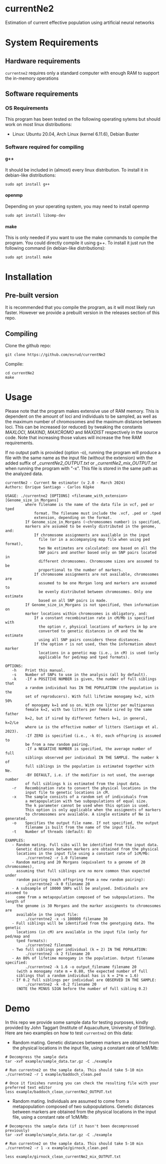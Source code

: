 # currentNe2
Estimation of current effective population using artificial neural networks
# System Requirements 
## Hardware requirements
`currentne2` requires only a standard computer with enough RAM to support the in-memory operations
## Software requirements
### OS Requirements
This program has been tested on the following operating sytems but should work on most linux distributions:
  - Linux: Ubuntu 20.04, Arch Linux (kernel 6.11.6), Debian Buster
### Software required for compiling
#### g++
It should be included in (almost) every linux distribution. To install it in debian-like distributions:
```
sudo apt install g++
```
#### openmp
Depending on your operating system, you may need to install openmp
```
sudo apt install libomp-dev
```
#### make
This is only needed if you want to use the make commands to compile the program. You could directly compile it using g++. To install it just run the following command (in debian-like distributions):
```
sudo apt install make
```
# Installation
## Pre-built version
It is recommended that you compile the program, as it will most likely run faster. However we provide a prebuilt version in the releases section of this repo.

## Compiling
Clone the github repo:
```
git clone https://github.com/esrud/currentNe2
```
Compile:
```
cd currentNe2
make
```
# Usage
Please note that the program makes extensive use of RAM memory. This is dependent on the amount of loci and individuals to be sampled, as well as the maximum number of chromosomes and the maximum distance between loci.
This can be increased (or reduced) by tweaking the constants *MAXLOCI*, *MAXIND*, *MAXCROMO* and *MAXDIST* respectively in the source code.
Note that increasing those values will increase the free RAM requirements.

If no output path is provided (option -o), running the program will produce a file with the same name as the input file (without the extension) with the added suffix of *_currentNe2_OUTPUT.txt* or *_currentNe2_mix_OUTPUT.txt* when running the program with "-x". This file is stored in the same path as the analyzed data.
```
currentNe2 - Current Ne estimator (v 2.0 - March 2024)
Authors: Enrique Santiago - Carlos Köpke

USAGE: ./currentne2 [OPTIONS] <filename_with_extension> [Genome_size_in_Morgans]
         where filename is the name of the data file in vcf, ped or tped
             format. The filename must include the .vcf, .ped or .tped
             extension, depending on the format.
         If Genome_size_in_Morgans (~chromosomes number) is specified,
         markers are assumed to be evenly distributed in the genome, and:
             If chromosome assignments are available in the input
               file (or in a accompanying map file when using ped format),
               two Ne estimates are calculated: one based on all the
               SNP pairs and another based only on SNP pairs located in
               different chromosomes. Chromosome sizes are assumed to be
               proportional to the number of markers.
             If chromosome assignments are not available, chromosomes are
               assumed to be one Morgan long and markers are assumed to
               be evenly distributed between chromosomes. Only one estimate
               based on all SNP pairs is made.
         If Genome_size_in_Morgans is not specified, then information on
         marker locations within chromosomes is obligatory, and:
             If a constant recombination rate in cM/Mb is specified with
               the option r, physical locations of markers in bp are
               converted to genetic distances in cM and the Ne estimate
               using all SNP pairs considers these distances.
             If the option r is not used, then the information about marker
               locations in a genetic map (i.e., in cM) is used (only
               applicable for ped/map and tped formats).

OPTIONS:
   -h    Print this manual.
   -s    Number of SNPs to use in the analysis (all by default).
   -k    -If a POSITIVE NUMBER is given, the number of full siblings that
         a random individual has IN THE POPULATION (the population is the
         set of reproducers). With full lifetime monogamy k=2, with 50%
         of monogamy k=1 and so on. With one litter per multiparous
         female k=2, with two litters per female sired by the same father
         k=2, but if sired by different fathers k=1, in general, k=2/Le
         where Le is the effective number of litters (Santiago et al. 2023).
         -If ZERO is specified (i.e., -k 0), each offspring is assumed to
         be from a new random pairing.
         -If a NEGATIVE NUMBER is specified, the average number of full
         siblings observed per individual IN THE SAMPLE. The number k of
         full siblings in the population is estimated together with Ne.
         -BY DEFAULT, i.e. if the modifier is not used, the average number
         of full siblings k is estimated from the input data.
   -r    Recombination rate to convert the physical locations in the
         input file to genetic locations in cM.
   -x    The sample consists of a random set of individuals from
         a metapopulation with two subpopulations of equal size.
         The k parameter cannot be used when this option is used.
         This option is only applicable when the assigments of markers
         to chromosomes are available. A single estimate of Ne is generated.
   -o    Specifies the output file name. If not specified, the output
         filename is built from the name of the input file.
   -t    Number of threads (default: 8)

EXAMPLES:
   - Random mating. Full sibs will be identified from the input data.
     Genetic distances between markers are obtained from the physical
     locations in the input file using a constant rate of 1cM/Mb:
         ./currentne2 -r 1.0 filename
   - Random mating and 20 Morgans (equivalent to a genome of 20 chromosomes),
     assuming that full siblings are no more common than expected under
     random pairing (each offspring from a new random pairing):
         ./currentne2 -k 0 filename 20
   - A subsample of 10000 SNPs will be analysed. Individuals are assumed to
     come from a metapopulation composed of two subpopulations. The length of
     the genome is 30 Morgans and the marker assigments to chromosomes are
     available in the input file:
         ./currentne2 -x -s 100000 filename 30
   - Full siblings will be identified from the genotyping data. The genetic
     locations (in cM) are available in the input file (only for ped/map and
     tped formats):
         ./currentne2 filename
   - Two full siblings per individual (k = 2) IN THE POPULATION:
         ./currentne2 -k 2 filename 20
   - An 80% of lifetime monogamy in the population. Output filename specified:
         ./currentne2 -k 1.6 -o output_filename filename 20
     (with a monogamy rate m = 0.80, the expected number of full
     siblings that a random individual has is k = 2*m = 1.6)
   - If 0.2 full siblings per individual are OBSERVED IN THE SAMPLE:
         ./currentne2 -k -0.2 filename 20
     (NOTE the MINUS SIGN before the number of full sibling 0.2)
```
# Demo
In this repo we provide some sample data for testing purposes, kindly provided by John Taggart (Institute of Aquaculture, University of Stirling). Here are two examples on how to test `currentne2` on this data:
- Random mating. Genetic distances between markers are obtained from the physical locations in the input file, using a constant rate of 1cM/Mb:

```
# Decompress the sample data
tar -xvf example/sample_data.tar.gz -C ./example

# Run currentne2 on the sample data. This should take 5-10 min
./currentne2 -r 1 example/baddoch_clean.ped

# Once it finishes running you can check the resulting file with your preferred text editor
less example/baddoch_clean_currentNe2_OUTPUT.txt
```
- Random mating. Individuals are assumed to come from a metapopulation composed of two subpopulations. Genetic distances between markers are obtained from the physical locations in the input file, using a constant rate of 1cM/Mb:

```
# Decompress the sample data (if it hasn't been decompressed previously)
tar -xvf example/sample_data.tar.gz -C ./example

# Run currentne2 on the sample data. This should take 5-10 min
./currentne2 -r 1 -x example/girnock_clean.ped

less example/girnock_clean_currentNe2_mix_OUTPUT.txt
```
